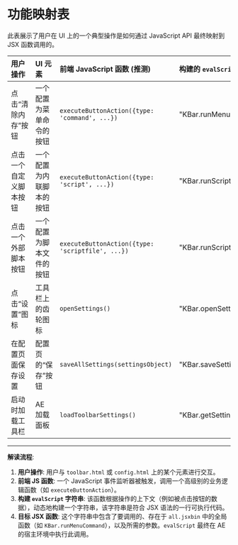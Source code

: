 # 功能映射表

此表展示了用户在 UI 上的一个典型操作是如何通过 JavaScript API 最终映射到 JSX 函数调用的。

| 用户操作 | UI 元素 | 前端 JavaScript 函数 (推测) | 构建的 `evalScript` 字符串 (示例) | 目标 JSX 函数 (推测) |
| :--- | :--- | :--- | :--- | :--- |
| 点击“清除内存”按钮 | 一个配置为菜单命令的按钮 | `executeButtonAction({type: 'command', ...})` | "KBar.runMenuCommand(2083)" | `KBar.runMenuCommand` |
| 点击一个自定义脚本按钮 | 一个配置为内联脚本的按钮 | `executeButtonAction({type: 'script', ...})` | "KBar.runScript('alert(\'hello\')')" | `KBar.runScript` |
| 点击一个外部脚本按钮 | 一个配置为脚本文件的按钮 | `executeButtonAction({type: 'scriptfile', ...})` | "KBar.runScriptFile('C:/path/to/script.jsx')" | `KBar.runScriptFile` |
| 点击“设置”图标 | 工具栏上的齿轮图标 | `openSettings()` | "KBar.openSettings()" | `KBar.openSettings` |
| 在配置页面保存设置 | 配置页的“保存”按钮 | `saveAllSettings(settingsObject)` | "KBar.saveSettings('{\'key\':\'val\'}')" | `KBar.saveSettings` |
| 启动时加载工具栏 | AE 加载面板 | `loadToolbarSettings()` | "KBar.getSettings()" | `KBar.getSettings` |

---

**解读流程**:

1.  **用户操作**: 用户与 `toolbar.html` 或 `config.html` 上的某个元素进行交互。
2.  **前端 JS 函数**: 一个 JavaScript 事件监听器被触发，调用一个高级别的业务逻辑函数（如 `executeButtonAction`）。
3.  **构建 `evalScript` 字符串**: 该函数根据操作的上下文（例如被点击按钮的数据），动态地构建一个字符串，该字符串是符合 JSX 语法的一行可执行代码。
4.  **目标 JSX 函数**: 这个字符串中包含了要调用的、存在于 `all.jsxbin` 中的全局函数（如 `KBar.runMenuCommand`），以及所需的参数。`evalScript` 最终在 AE 的宿主环境中执行此调用。

```